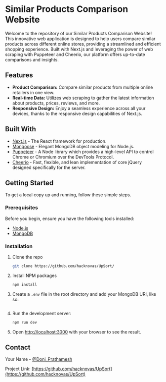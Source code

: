 # Similar Products Comparison Website

Welcome to the repository of our Similar Products Comparison Website! This innovative web application is designed to help users compare similar products across different online stores, providing a streamlined and efficient shopping experience. Built with Next.js and leveraging the power of web scraping with Puppeteer and Cheerio, our platform offers up-to-date comparisons and insights.

## Features

- **Product Comparison:** Compare similar products from multiple online retailers in one view.
- **Real-time Data:** Utilizes web scraping to gather the latest information about products, prices, reviews, and more.
- **Responsive Design:** Enjoy a seamless experience across all your devices, thanks to the responsive design capabilities of Next.js.

## Built With

- [Next.js](https://nextjs.org/) - The React framework for production.
- [Mongoose](https://mongoosejs.com/) - Elegant MongoDB object modeling for Node.js.
- [Puppeteer](https://pptr.dev/) - A Node library which provides a high-level API to control Chrome or Chromium over the DevTools Protocol.
- [Cheerio](https://cheerio.js.org/) - Fast, flexible, and lean implementation of core jQuery designed specifically for the server.

## Getting Started

To get a local copy up and running, follow these simple steps.

### Prerequisites

Before you begin, ensure you have the following tools installed:

- [Node.js](https://nodejs.org/en/)
- [MongoDB](https://www.mongodb.com/)

### Installation

1. Clone the repo
   ```sh
   git clone https://github.com/hacknovas/UpSort/
   ```
2. Install NPM packages
   ```sh
   npm install
   ```
3. Create a `.env` file in the root directory and add your MongoDB URI, like so:
   ```env
   
   ```
4. Run the development server:
   ```sh
   npm run dev
   ```
5. Open [http://localhost:3000](http://localhost:3000) with your browser to see the result.

## Contact

Your Name - [@Doni_Prathamesh](https://doniprathamesh.vercel.app/)

Project Link: [https://github.com/hacknovas/UpSort](https://github.com/hacknovas/UpSort)
